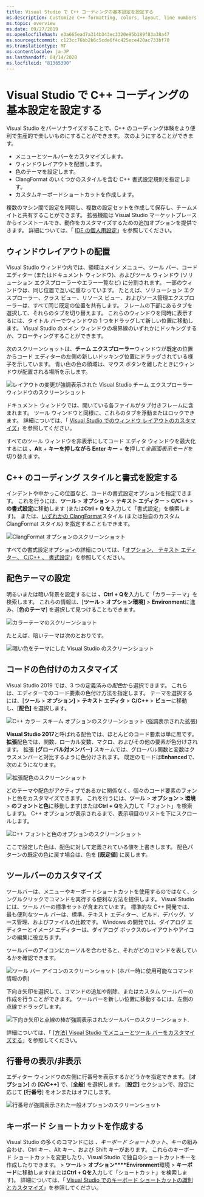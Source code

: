 ```yaml
---
title: Visual Studio で C++ コーディングの基本設定を設定する
ms.description: Customize C++ formatting, colors, layout, line numbers, and menus in the Visual Studio IDE.
ms.topic: overview
ms.date: 09/27/2019
ms.openlocfilehash: e3a665ead7a314b343ec3320e95b189f83a38a47
ms.sourcegitcommit: c123cc76bb2b6c5cde6f4c425ece420ac733bf70
ms.translationtype: MT
ms.contentlocale: ja-JP
ms.lasthandoff: 04/14/2020
ms.locfileid: "81365390"
---
```

# <a name="set-your-c-coding-preferences-in-visual-studio"></a>Visual Studio で C++ コーディングの基本設定を設定する

Visual Studio をパーソナライズすることで、C++ のコーディング体験をより便利で生産的で楽しいものにすることができます。 次のようにすることができます。

- メニューとツールバーをカスタマイズします。
- ウィンドウレイアウトを配置します。
- 色のテーマを設定します。
- ClangFormat のいくつかのスタイルを含む C++ 書式設定規則を指定します。
- カスタムキーボードショートカットを作成します。

複数のマシン間で設定を同期し、複数の設定セットを作成して保存し、チームメイトと共有することができます。 拡張機能は Visual Studio マーケットプレースからインストールでき、動作をカスタマイズするための追加オプションを提供できます。 詳細については、「 [IDE の個人用設定](/visualstudio/ide/personalizing-the-visual-studio-ide)」を参照してください。

## <a name="arrange-window-layout"></a>ウィンドウレイアウトの配置

Visual Studio ウィンドウ内では、領域はメイン メニュー、ツール バー、コード エディター (またはドキュメント ウィンドウ)、およびツール ウィンドウ (ソリューション エクスプローラーやエラー一覧など) に分割されます。 一部のウィンドウは、同じ位置で互いに重なっています。 たとえば、ソリューション エクスプローラー、クラス ビュー、リソース ビュー、およびソース管理エクスプローラーは、すべて同じ既定の位置を共有します。 フレームの下部にあるタブを選択して、それらのタブを切り替えます。 これらのウィンドウを同時に表示するには、タイトル バーでウィンドウの 1 つをドラッグして新しい位置に移動します。 Visual Studio のメイン ウィンドウの境界線のいずれかにドッキングするか、フローティングすることができます。

次のスクリーンショットは、**チーム エクスプローラー**ウィンドウが既定の位置からコード エディターの左側の新しいドッキング位置にドラッグされている様子を示しています。 青い色の色の領域は、マウス ボタンを離したときにウィンドウが配置される場所を示します。

![レイアウトの変更が強調表示された Visual Studio チーム エクスプローラー ウィンドウのスクリーンショット](media/window-layout-move-team-explorer.png)

ドキュメント ウィンドウでは、開いている各ファイルがタブ付きフレームに含まれます。 ツール ウィンドウと同様に、これらのタブを浮動またはロックできます。 詳細については、「 [Visual Studio でのウィンドウ レイアウトのカスタマイズ](/visualstudio/ide/customizing-window-layouts-in-visual-studio)」を参照してください。

すべてのツール ウィンドウを非表示にしてコード エディタ ウィンドウを最大化するには **、Alt** + **キーを押しながら Enter キー** + **を**押して*全画面表示モード*を切り替えます。

## <a name="set-c-coding-styles-and-formatting"></a>C++ のコーディング スタイルと書式を設定する

インデントや中かっこの位置など、コードの書式設定オプションを指定できます。 これを行うには、**ツール** > **オプション** > **テキスト エディター** > **C/C++** > **の書式設定**に移動します (または**Ctrl + Q を**入力して「書式設定」を検索します)。 または、[いずれかの ClangFormat](https://clang.llvm.org/docs/ClangFormat.html)スタイル (または独自のカスタム ClangFormat スタイル) を指定することもできます。

![ClangFormat オプションのスクリーンショット](media/clang-format-ide.png)

すべての書式設定オプションの詳細については、「[オプション、 テキスト エディター、 C/C++ 、 書式設定](/visualstudio/ide/reference/options-text-editor-c-cpp-formatting)」を参照してください。

## <a name="set-the-color-theme"></a>配色テーマの設定

明るいまたは暗い背景を設定するには **、Ctrl + Qを**入力して「カラーテーマ」を検索します。 これらの情報は、[**ツール** > **オプション環境]** > **Environment**に進み、[**色のテーマ**] を選択して見つけることもできます。

![カラーテーマのスクリーンショット](media/tools-options-color-theme.png)

たとえば、暗いテーマは次のとおりです。

![暗い色をテーマにした Visual Studio のスクリーンショット](media/tools-options-dark-theme.png)

## <a name="customize-code-colorization"></a>コードの色付けのカスタマイズ

Visual Studio 2019 では、3 つの定義済みの*配色*から選択できます。 これらは、エディターでのコード要素の色付け方法を指定します。 テーマを選択するには、[**ツール** > **オプション]** > **テキスト エディタ** > **C/C++** > **ビュー**に移動し、[**配色]** を選択します。

![C++ カラー スキーム オプションのスクリーンショット (強調表示された拡張)](media/color-schemes.png)

**Visual Studio 2017**と呼ばれる配色では、ほとんどのコード要素は単に黒です。 **拡張**配色では、関数、ローカル変数、マクロ、およびその他の要素が色分けされます。 拡張 **(グローバル対メンバー)** スキームでは、グローバル関数と変数はクラスメンバーと対比するように色分けされます。 既定のモードは**Enhanced**で、次のようになります。

![拡張配色のスクリーンショット](media/color-scheme-enhanced.png)

どのテーマや配色がアクティブであるかに関係なく、個々のコード要素のフォントと色をカスタマイズできます。 これを行うには、**ツール** > **オプション** > **環境** > **のフォントと色**に移動します(または**Ctrl + Q**を入力して「フォント」を検索します)。 C++ オプションが表示されるまで、表示項目のリストを下にスクロールします。

![C++ フォントと色のオプションのスクリーンショット](media/tools-options-cpp-colors.png)

ここで設定した色は、配色に対して定義されている値を上書きします。 配色パターンの既定の色に戻す場合は、色を **[既定値]** に戻します。

## <a name="customize-the-toolbars"></a>ツールバーのカスタマイズ

ツールバーは、メニューやキーボードショートカットを使用するのではなく、シングルクリックでコマンドを実行する便利な方法を提供します。 Visual Studio には、ツール バーの標準セットが含まれています。 標準的な C++ 開発では、最も便利なツール バーは、標準、テキスト エディター、ビルド、デバッグ、ソース管理、およびファイルの比較です。 Windows の開発では、ダイアログ エディターとイメージ エディターは、ダイアログ ボックスのレイアウトやアイコンの編集に役立ちます。

ツールバーのアイコンにカーソルを合わせると、それがどのコマンドを表しているかを確認できます。

![ツール バー アイコンのスクリーンショット (ホバー時に使用可能なコマンド情報の例)](media/toolbar-mouse-hover.png)

下向き矢印を選択して、コマンドの追加や削除、またはカスタム ツールバーの作成を行うことができます。 ツールバーを新しい位置に移動するには、左側の点線でドラッグします。

![下向き矢印と点線の棒が強調表示されたツールバーのスクリーンショット](media/toolbar-move-edit.png).

詳細については、「 [[方法] Visual Studio でメニューとツール バーをカスタマイズする](/visualstudio/ide/how-to-customize-menus-and-toolbars-in-visual-studio)」を参照してください。

## <a name="show-or-hide-line-numbers"></a>行番号の表示/非表示

エディター ウィンドウの左側に行番号を表示するかどうかを指定できます。 [**オプション]** の **[C/C++]** で、[**全般**] を選択します。 [**設定]** セクションで、設定に応じて **[行番号**] をオンまたはオフにします。

![行番号が強調表示された一般オプションのスクリーンショット](media/tools-options-line-numbers.png)

## <a name="create-keyboard-shortcuts"></a>キーボード ショートカットを作成する

Visual Studio の多くのコマンドには *、キーボード ショートカット*、キーの組み合わせ、Ctrl キー、Alt キー、および Shift キーがあります。 これらのキーボード ショートカットを変更したり、Visual Studio で独自のショートカットキーを作成したりできます。  > **ツール** > **オプション****Environment**環境 > **キーボード**に移動します(または**Ctrl + Qを**入力して「ショートカット」を検索します)。 詳細については、「 [Visual Studio でのキーボード ショートカットの識別とカスタマイズ](/visualstudio/ide/identifying-and-customizing-keyboard-shortcuts-in-visual-studio)」を参照してください。
